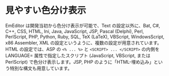 # 見やすい色分け表示

EmEditor は開発当初から色分け表示が可能で、Text の設定以外に、Bat, C#, C++, CSS, HTML, Ini, Java,
JavaScript, JSP, Pascal (Delphi), Perl, PerlScript, PHP, Python, Ruby, SQL, TeX
(LaTeX), VBScript, WindowsScript, x86 Assembler, XML
の設定というように、複数の設定が用意されています。HTML の設定では、ASP の `<% ... %>` と `<SCRIPT> ... </SCRIPT>` の内側を
LANGUAGE= 属性で指定したスクリプト (JavaScript, VBScript, または PerlScript) で色分け表示します。JSP,
PHP のように「HTML-埋め込み」という特別な構文も用意しています。
